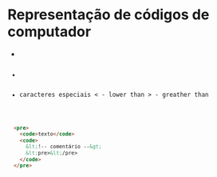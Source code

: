 # Representação de códigos de computador
  - <code>
  - <pre>
  - caracteres especiais
    &lt; - lower than
    &gt; - greather than

  ```html
    <pre>
      <code>texto</code>
      <code>
        &lt;!-- comentário --&gt;
        &lt;pre>&lt;/pre>
      </code>
    </pre>
  ```
